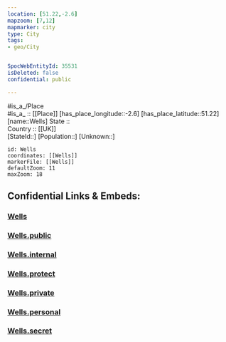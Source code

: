 ```yaml
---
location: [51.22,-2.6] 
mapzoom: [7,12] 
mapmarker: city 
type: City
tags:
- geo/City


SpocWebEntityId: 35531
isDeleted: false
confidential: public

---
```

#is_a_/Place  
#is_a_ :: [[Place]] 
[has_place_longitude::-2.6] 
[has_place_latitude::51.22] 
[name::Wells] 
State ::  
Country :: [[UK]]  
[StateId::] 
[Population::] 
[Unknown::] 


```leaflet
id: Wells
coordinates: [[Wells]] 
markerFile: [[Wells]] 
defaultZoom: 11 
maxZoom: 18
```


## Confidential Links & Embeds: 

### [Wells](/_Standards/Earth/Continent/Europe/Europe~North/UK/England/Regions~England/South_West_England/Somerset/cities~Somerset/Mendip/cities~Mendip/Wells.md) 

### [Wells.public](/_public/Earth/Continent/Europe/Europe~North/UK/England/Regions~England/South_West_England/Somerset/cities~Somerset/Mendip/cities~Mendip/Wells.public.md) 

### [Wells.internal](/_internal/Earth/Continent/Europe/Europe~North/UK/England/Regions~England/South_West_England/Somerset/cities~Somerset/Mendip/cities~Mendip/Wells.internal.md) 

### [Wells.protect](/_protect/Earth/Continent/Europe/Europe~North/UK/England/Regions~England/South_West_England/Somerset/cities~Somerset/Mendip/cities~Mendip/Wells.protect.md) 

### [Wells.private](/_private/Earth/Continent/Europe/Europe~North/UK/England/Regions~England/South_West_England/Somerset/cities~Somerset/Mendip/cities~Mendip/Wells.private.md) 

### [Wells.personal](/_personal/Earth/Continent/Europe/Europe~North/UK/England/Regions~England/South_West_England/Somerset/cities~Somerset/Mendip/cities~Mendip/Wells.personal.md) 

### [Wells.secret](/_secret/Earth/Continent/Europe/Europe~North/UK/England/Regions~England/South_West_England/Somerset/cities~Somerset/Mendip/cities~Mendip/Wells.secret.md)

